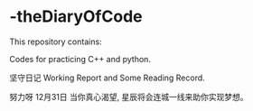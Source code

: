# -theDiaryOfCode

This repository contains:

Codes for practicing C++ and python.

坚守日记 Working Report and Some Reading Record.

努力呀 12月31日
当你真心渴望, 星辰将会连城一线来助你实现梦想。

